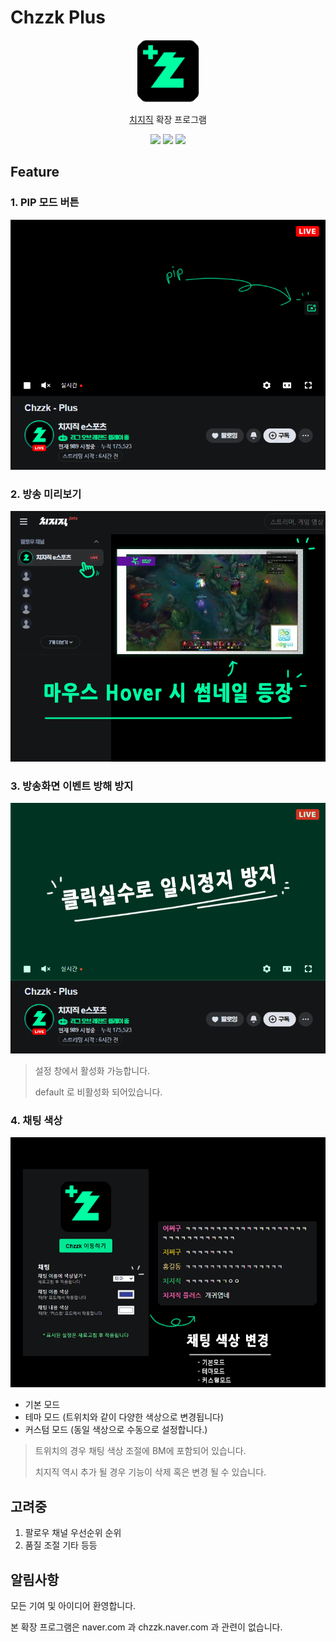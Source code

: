 # Chzzk Plus

<p align="center">
    <img src="./public/icon128.png" width=100/>
</p> 
<p align="center">
    <a href="https://chzzk.naver.com/">치지직</a> 확장 프로그램 
</p>
<p align="center">
    <img src="https://img.shields.io/github/package-json/v/kyechan99/chzzk-plus?style=for-the-badge"/>
    <img src="https://img.shields.io/github/license/kyechan99/chzzk-plus?style=for-the-badge"/>
    <a href="https://github.com/kyechan99/chzzk-plus/releases">
 	    <img src="https://img.shields.io/badge/DOWNLOAD-ME-%2320c997?style=for-the-badge"/>
    </a>
</p>

## Feature

### 1. PIP 모드 버튼

![PIP 모드 버튼](/README/feature_pip.png)

### 2. 방송 미리보기

![방송 미리보기](/README/preview.png)

### 3. 방송화면 이벤트 방해 방지

![방송화면 이벤트 방해 방지](/README/barrigade.png)

> 설정 창에서 활성화 가능합니다.
>
> default 로 비활성화 되어있습니다.

### 4. 채팅 색상

![채팅 색상 조절](/README/font_color.png)

- 기본 모드
- 테마 모드 (트위치와 같이 다양한 색상으로 변경됩니다)
- 커스텀 모드 (동일 색상으로 수동으로 설정합니다.)

> 트위치의 경우 채팅 색상 조절에 BM에 포함되어 있습니다.
>
> 치지직 역시 추가 될 경우 기능이 삭제 혹은 변경 될 수 있습니다.

## 고려중

1. 팔로우 채널 우선순위 순위
2. 품질 조절 기타 등등

## 알림사항

모든 기여 및 아이디어 환영합니다.

본 확장 프로그램은 naver.com 과 chzzk.naver.com 과 관련이 없습니다.
